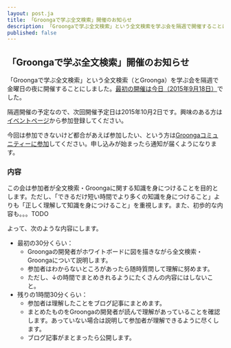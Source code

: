 ```yaml
---
layout: post.ja
title: 「Groongaで学ぶ全文検索」開催のお知らせ
description: 「Groongaで学ぶ全文検索」という全文検索を学ぶ会を隔週で開催することにしました。
published: false
---
```


## 「Groongaで学ぶ全文検索」開催のお知らせ

「Groongaで学ぶ全文検索」という全文検索（とGroonga）を学ぶ会を隔週で金曜日の夜に開催することにしました。[最初の開催は今日（2015年9月18日）](https://groonga.doorkeeper.jp/events/31604)でした。

隔週開催の予定なので、次回開催予定日は2015年10月2日です。興味のある方は[イベントページ](TODO)から参加登録してください。

今回は参加できないけど都合があえば参加したい、という方は[Groongaコミュニティーに参加](https://groonga.doorkeeper.jp/member/new)してください。申し込みが始まったら通知が届くようになります。

### 内容

この会は参加者が全文検索・Groongaに関する知識を身につけることを目的とします。ただし、「できるだけ短い時間でより多くの知識を身につけること」よりも「正しく理解して知識を身につけること」を重視します。また、初歩的な内容も。。。TODO

よって、次のような内容にします。

  * 最初の30分くらい：
    * Groongaの開発者がホワイトボードに図を描きながら全文検索・Groongaについて説明します。
    * 参加者はわからないところがあったら随時質問して理解に努めます。
    * ただし、↓の時間でまとめきれるようにたくさんの内容にはしないこと。
  * 残りの1時間30分くらい：
    * 参加者は理解したことをブログ記事にまとめます。
    * まとめたものをGroongaの開発者が読んで理解があっていることを確認します。あっていない場合は説明して参加者が理解できるように尽くします。
    * ブログ記事がまとまったら公開します。
